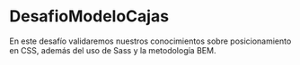 # DesafioModeloCajas
En este desafío validaremos nuestros conocimientos sobre posicionamiento en CSS, además del uso de Sass y la metodología BEM.
